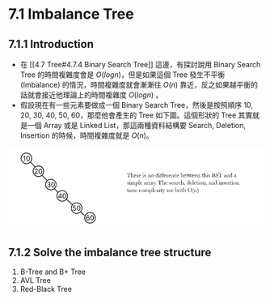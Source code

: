 # 7.1 Imbalance Tree
## 7.1.1 Introduction

- 在 [[4.7 Tree#4.7.4 Binary Search Tree]] 這邊，有探討說用 Binary Search Tree 的時間複雜度會是 $O(logn)$，但是如果這個 Tree 發生不平衡 (Imbalance) 的情況，時間複雜度就會漸漸往 $O(n)$ 靠近，反之如果越平衡的話就會接近他理論上的時間複雜度 $O(logn)$ 。
- 假設現在有一些元素要做成一個 Binary Search Tree，然後是按照順序 10, 20, 30, 40, 50, 60，那麼他會產生的 Tree 如下圖。這個形狀的 Tree 其實就是一個 Array 或是 Linked List，那這兩種資料結構要 Search, Deletion, Insertion 的時候，時間複雜度就是 $O(n)$。

![gh](https://raw.githubusercontent.com/SeanChenR/img_gif/main/myimage/1742058160000jazqxh.png)
## 7.1.2 Solve the imbalance tree structure

1. B-Tree and B+ Tree
2. AVL Tree
3. Red-Black Tree
